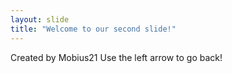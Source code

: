 ```yaml
---
layout: slide
title: "Welcome to our second slide!"
---
```

Created by Mobius21
Use the left arrow to go back!
